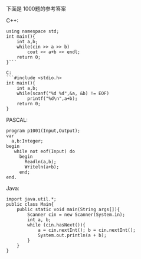 下面是 1000题的参考答案

C++:

```#include <iostream>
using namespace std;
int main(){
    int a,b;
    while(cin >> a >> b)
        cout << a+b << endl;
	return 0;
}```

C:
```#include <stdio.h>
int main(){
    int a,b;
    while(scanf("%d %d",&a, &b) != EOF)
        printf("%d\n",a+b);
	return 0;
}
```

PASCAL:
```
program p1001(Input,Output); 
var 
  a,b:Integer; 
begin 
   while not eof(Input) do 
     begin 
       Readln(a,b); 
       Writeln(a+b); 
     end; 
end.
```

Java:
```
import java.util.*;
public class Main{
	public static void main(String args[]){
		Scanner cin = new Scanner(System.in);
		int a, b;
		while (cin.hasNext()){
			a = cin.nextInt(); b = cin.nextInt();
			System.out.println(a + b);
		}
	}
}
```
